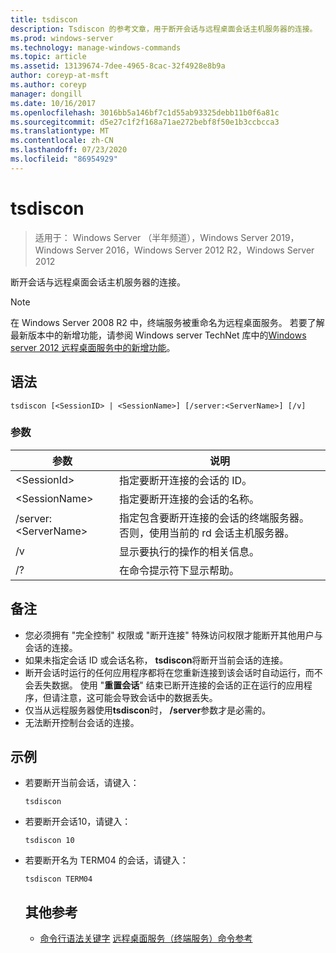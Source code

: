 ```yaml
---
title: tsdiscon
description: Tsdiscon 的参考文章，用于断开会话与远程桌面会话主机服务器的连接。
ms.prod: windows-server
ms.technology: manage-windows-commands
ms.topic: article
ms.assetid: 13139674-7dee-4965-8cac-32f4928e8b9a
author: coreyp-at-msft
ms.author: coreyp
manager: dongill
ms.date: 10/16/2017
ms.openlocfilehash: 3016bb5a146bf7c1d55ab93325debb11b0f6a81c
ms.sourcegitcommit: d5e27c1f2f168a71ae272bebf8f50e1b3ccbcca3
ms.translationtype: MT
ms.contentlocale: zh-CN
ms.lasthandoff: 07/23/2020
ms.locfileid: "86954929"
---
```

# <a name="tsdiscon"></a>tsdiscon

> 适用于： Windows Server （半年频道），Windows Server 2019，Windows Server 2016，Windows Server 2012 R2，Windows Server 2012

断开会话与远程桌面会话主机服务器的连接。



> [!NOTE]
> 在 Windows Server 2008 R2 中，终端服务被重命名为远程桌面服务。 若要了解最新版本中的新增功能，请参阅 Windows server TechNet 库中的[Windows server 2012 远程桌面服务中的新增功能](/previous-versions/orphan-topics/ws.11/hh831527(v=ws.11))。

## <a name="syntax"></a>语法
```
tsdiscon [<SessionID> | <SessionName>] [/server:<ServerName>] [/v]
```

### <a name="parameters"></a>参数

|参数|说明|
|-------|--------|
|\<SessionId>|指定要断开连接的会话的 ID。|
|\<SessionName>|指定要断开连接的会话的名称。|
|/server:\<ServerName>|指定包含要断开连接的会话的终端服务器。 否则，使用当前的 rd 会话主机服务器。|
|/v|显示要执行的操作的相关信息。|
|/?|在命令提示符下显示帮助。|

## <a name="remarks"></a>备注
-   您必须拥有 "完全控制" 权限或 "断开连接" 特殊访问权限才能断开其他用户与会话的连接。
-   如果未指定会话 ID 或会话名称， **tsdiscon**将断开当前会话的连接。
-   断开会话时运行的任何应用程序都将在您重新连接到该会话时自动运行，而不会丢失数据。 使用 "**重置会话**" 结束已断开连接的会话的正在运行的应用程序，但请注意，这可能会导致会话中的数据丢失。
-   仅当从远程服务器使用**tsdiscon**时， **/server**参数才是必需的。
-   无法断开控制台会话的连接。

## <a name="examples"></a>示例
- 若要断开当前会话，请键入：
  ```
  tsdiscon
  ```
- 若要断开会话10，请键入：
  ```
  tsdiscon 10
  ```
- 若要断开名为 TERM04 的会话，请键入：
  ```
  tsdiscon TERM04
  ```
  ## <a name="additional-references"></a>其他参考
  - [命令行语法关键字](command-line-syntax-key.md) 
  [远程桌面服务（终端服务）命令参考](remote-desktop-services-terminal-services-command-reference.md)
